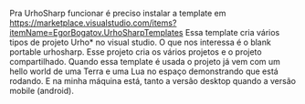 Pra UrhoSharp funcionar é preciso instalar a template em https://marketplace.visualstudio.com/items?itemName=EgorBogatov.UrhoSharpTemplates 
Essa template cria vários tipos de projeto Urho* no visual studio. O que nos interessa é o blank portable urhosharp. Esse projeto cria os 
vários projetos e o projeto compartilhado. Quando essa template é usada o projeto já vem com um hello world de uma Terra e uma Lua no espaço
demonstrando que está rodando. E na minha máquina está, tanto a versão desktop quando a versão mobile (android).